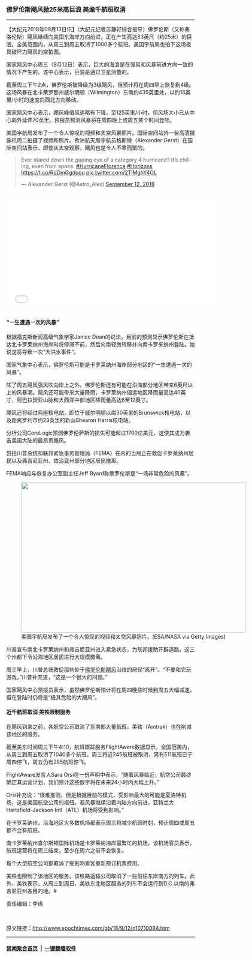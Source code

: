 ### 佛罗伦斯飓风掀25米高巨浪 美逾千航班取消
------------------------

<p>【大纪元2018年09月13日讯】（大纪元记者苏静好综合报导）佛罗伦斯（又称弗洛伦斯）飓风继续向美国东海岸方向前进，正在产生高达83英尺（约25米）的巨浪。全美范围内，从周三到周五取消了1000多个航班。美国宇航局也拍下这场极具破坏力飓风的空拍图。</p>
<p>国家飓风中心周三（9月12日）表示，巨大的海浪是在强风和风暴前进方向一致的情况下产生的。该中心表示，巨浪是通过卫星测量的。</p>
<p>截至周三下午2点，佛罗伦斯被降级为3级飓风，但预计将在周四早上恢复到4级。这场风暴在北卡莱罗那州威尔明顿（Wilmington）东南约435英里处，以约16英里/小时的速度向西北方向移动。</p>
<p>国家飓风中心表示，飓风峰值风速略有下降，至125英里/小时，但风场大小已从中心向外延伸70英里。预报员预测风暴将在周四晚上或周五某个时间登陆。</p>
<p>美国宇航局发布了一个令人惊叹的视频和太空风暴照片。国际空间站外一台高清摄像机周二拍摄了视频和照片。欧洲航天局宇航员格斯特（Alexander Gerst）在国际空间站表示，即使从太空观察，飓风也是令人不寒而栗的。</p>
</p>
<blockquote class="twitter-tweet" data-lang="en">
<p dir="ltr" lang="en">Ever stared down the gaping eye of a category 4 hurricane? It&#8217;s chilling, even from space. <a href="https://twitter.com/hashtag/HurricaneFlorence?src=hash&amp;ref_src=twsrc%5Etfw">#HurricaneFlorence</a> <a href="https://twitter.com/hashtag/Horizons?src=hash&amp;ref_src=twsrc%5Etfw">#Horizons</a> <a href="https://t.co/RdDmGgduou">https://t.co/RdDmGgduou</a> <a href="https://t.co/2TlMghY4OL">pic.twitter.com/2TlMghY4OL</a></p>
<p>— Alexander Gerst (@Astro_Alex) <a href="https://twitter.com/Astro_Alex/status/1039870236227522560?ref_src=twsrc%5Etfw">September 12, 2018</a></p></blockquote>
<p><script async src="https://platform.twitter.com/widgets.js" charset="utf-8"></script>
<div class="video_fit_container"><iframe src="//www.youtube.com/embed/weoWlAs4Dr4?rel=0" width="560" height="315" frameborder="0" allowfullscreen="allowfullscreen"></iframe></div>
<h4>“一生遭遇一次的风暴”</h4>
<p>根据福克斯新闻高级气象学家Janice Dean的说法，目前的预测显示佛罗伦斯在抵达北卡罗莱纳州海岸时将停滞不前，然后向南轻微转移并向南卡罗来纳州登陆。她说这将导致一次“大洪水事件”。</p>
<p>国家气象中心表示，佛罗伦斯可能是卡罗莱纳州海岸部分地区的“一生遭遇一次的风暴”。</p>
<p>除了周五飓风强风吹向岸上之外，佛罗伦斯还有可能在沿海部分地区带来6英尺以上的风暴潮。飓风还可能带来大量降雨，卡罗莱纳州偏远地区降雨量高达40英寸，阿巴拉契亚山脉和大西洋中部地区降雨量高达6至12英寸。</p>
<p>飓风还将经过两座核电站，即位于威尔明顿以南30英里的Brunswick核电站，以及距离罗利市约23英里的新山Shearon Harris核电站。</p>
<p>分析公司CoreLogic预测佛罗伦萨斯的损失可能超过1700亿美元，这使其成为袭击美国大陆的最昂贵飓风。</p>
<p>包括川普总统和联邦紧急事务管理局（FEMA）在内的当局正在敦促卡罗莱纳州居民以及弗吉尼亚州、佐治亚州部分地区居民撤离。</p>
<p>FEMA响应与恢复办公室副主任Jeff Byard称佛罗伦斯是“一场非常危险的风暴”。</p>
<figure id="attachment_10710103" style="width: 600px" class="wp-caption aligncenter"><a href="http://i.epochtimes.com/assets/uploads/2018/09/GettyImages-1032224818.jpg"><img class="size-large wp-image-10710103" src="http://i.epochtimes.com/assets/uploads/2018/09/GettyImages-1032224818-600x401.jpg" alt="" width="600" height="401" /></a><figcaption class="wp-caption-text">美国宇航局发布了一个令人惊叹的视频和太空风暴照片。(ESA/NASA via Getty Images)</figcaption></figure>
<p>川普宣布南北卡罗莱纳州和弗吉尼亚州进入紧急状态，为联邦援助开辟道路。这三个州都下令沿海地区居民进行大规模撤离。</p>
<p>周三早上，川普总统敦促那些处于<a href="http://www.epochtimes.com/gb/tag/%E4%BD%9B%E7%BD%97%E4%BC%A6%E6%96%AF%E9%A3%93%E9%A3%8E.html">佛罗伦斯飓风</a>沿线的居民“离开”。“不要和它玩游戏，”川普补充道，“这是一个很大的问题。”</p>
<p>国家飓风中心预报员表示，虽然佛罗伦斯预计将在周四晚些时候到周五大幅减速，但在登陆时仍将是“极其危险的大飓风”。</p>
<h4>近千航班取消 美铁限制服务</h4>
<p>在飓风到来之前，各航空公司取消了东南部大量航班。美铁（Amtrak）也在削减该地区的服务。</p>
<p>截至美东时间周三下午4:10，航班跟踪服务FlightAware数据显示，全国范围内，从周三到周五取消了1040多个航班，周三将近245航班被取消，另有511航班已于周四停飞，周五仍有285航班停飞。</p>
<p>FlightAware发言人Sara Orsi在一份声明中表示，“随着风暴临近，航空公司最终确定其运营计划，我们预计这些数字将在未来24小时内大幅上升。”</p>
<p>Orsi补充说：“很难推测，但是根据目前的模式，受影响最大的可能是夏洛特机场，这是美国航空公司的枢纽。若风暴继续沿着内陆方向前进，亚特兰大Hartsfield-Jackson Intl（ATL）机场将受到影响。”</p>
<p>在卡罗莱纳州，沿海地区大多数机场都表示周三将减少航班时刻，预计周四或周五都不会有航班。</p>
<p>南卡罗莱纳州查尔斯顿国际机场是卡罗莱纳海岸最繁忙的机场。该机场官员表示，航班运营将在周三结束，至少在周六之前不会恢复。</p>
<p>每个大型航空公司都取消了受影响乘客重新预订机票费用。</p>
<p>美铁也限制了该地区的服务。该铁路运输公司取消了一些前往东岸南方的列车。此外，美铁表示，从周三到周日，美铁东北地区服务的列车不会运行到D.C.以南的弗吉尼亚州各目的地。#</p>
<p>责任编辑：李缘</p>
<p>&nbsp;</p>

原文链接：http://www.epochtimes.com/gb/18/9/12/n10710084.htm


------------------------
#### [禁闻聚合首页](https://github.com/gfw-breaker/banned-news/blob/master/README.md) &nbsp;|&nbsp;  [一键翻墙软件](https://github.com/gfw-breaker/nogfw/blob/master/README.md)